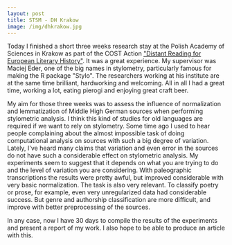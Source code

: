 ```yaml
---
layout: post
title: STSM - DH Krakow
image: /img/dhkrakow.jpg
---
```


Today I finished a short three weeks research stay at the Polish Academy of Sciences in Krakow as part of the COST Action ["Distant Reading for European Literary History"](https://www.distant-reading.net/). It was a great experience. My supervisor was Maciej Eder, one of the big names in stylometry, particularly famous for making the R package "Stylo". The researchers working at his institute are at the same time brilliant, hardworking and welcoming. All in all I had a great time, working a lot, eating pierogi and enjoying great craft beer.

My aim for those three weeks was to assess the influence of normalization and lemmatization of Middle High German sources when performing stylometric analysis. I think this kind of studies for old languages are required if we want to rely on stylometry. Some time ago I used to hear people complaining about the almost impossible task of doing computational analysis on sources with such a big degree of variation. Lately, I've heard many claims that variation and even error in the sources do not have such a considerable effect on stylometric analysis. My experiments seem to suggest that it depends on what you are trying to do and the level of variation you are considering. With paleographic transcriptions the results were pretty awful, but improved considerable with very basic normalization. The task is also very relevant. To classify poetry or prose, for example, even very unregularized data had considerable success. But genre and authorship classification are more difficult, and improve with better preprocessing of the sources. 

In any case, now I have 30 days to compile the results of the experiments and present a report of my work. I also hope to be able to produce an article with this.


